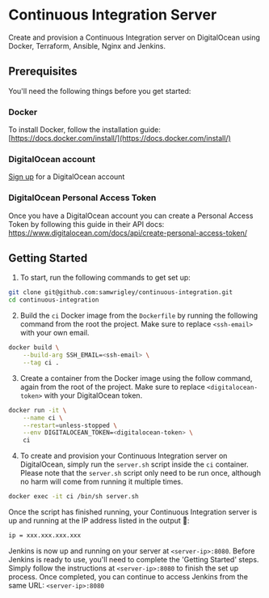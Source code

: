 # Continuous Integration Server

Create and provision a Continuous Integration server on DigitalOcean using Docker, Terraform, Ansible, Nginx and Jenkins.

## Prerequisites

You'll need the following things before you get started:

### Docker

To install Docker, follow the installation guide: [https://docs.docker.com/install/](https://docs.docker.com/install/)

### DigitalOcean account

[Sign up](https://m.do.co/c/344de7bea76b) for a DigitalOcean account

### DigitalOcean Personal Access Token

Once you have a DigitalOcean account you can create a Personal Access Token by following this guide in their API docs: https://www.digitalocean.com/docs/api/create-personal-access-token/

## Getting Started

1. To start, run the following commands to get set up:

```sh
git clone git@github.com:samwrigley/continuous-integration.git
cd continuous-integration
```

2. Build the `ci` Docker image from the `Dockerfile` by running the following command from the root the project. Make sure to replace `<ssh-email>` with your own email.

```sh
docker build \
    --build-arg SSH_EMAIL=<ssh-email> \
    --tag ci .
```

3. Create a container from the Docker image using the follow command, again from the root of the project. Make sure to replace `<digitalocean-token>` with your DigitalOcean token.

```sh
docker run -it \
    --name ci \
    --restart=unless-stopped \
    --env DIGITALOCEAN_TOKEN=<digitalocean-token> \
    ci
```

4. To create and provision your Continuous Integration server on DigitalOcean, simply run the `server.sh` script inside the `ci` container. Please note that the `server.sh` script only need to be run once, although no harm will come from running it multiple times.

```sh
docker exec -it ci /bin/sh server.sh
```

Once the script has finished running, your Continuous Integration server is up and running at the IP address listed in the output 🚀:

```sh
ip = xxx.xxx.xxx.xxx
```

Jenkins is now up and running on your server at `<server-ip>:8080`. Before Jenkins is ready to use, you'll need to complete the 'Getting Started' steps. Simply follow the instructions at `<server-ip>:8080` to finish the set up process. Once completed, you can continue to access Jenkins from the same URL: `<server-ip>:8080`
